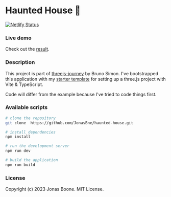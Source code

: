 # Haunted House 👻

[![Netlify Status](https://api.netlify.com/api/v1/badges/c5c20606-09e1-442a-a01b-6c97e3279f91/deploy-status)](https://app.netlify.com/sites/haunted-house-threejs-64603/deploys)

### Live demo

Check out the [result](https://threejs-journey-haunted-house.netlify.app/).

### Description

This project is part of [threejs-journey](https://threejs-journey.com/) by Bruno Simon.
I've bootstrapped this application with my [starter template](https://github.com/JonasBne/threejs-vite-starter-project) for setting up a three.js project with Vite & TypeScript.

Code will differ from the example because I've tried to code things first.

### Available scripts

```bash
# clone the repository
git clone  https://github.com/JonasBne/haunted-house.git
```

```bash
# install dependencies
npm install
```

```bash
# run the development server
npm run dev
```

```bash
# build the application
npm run build
```

### License

Copyright (c) 2023 Jonas Boone. MIT License.
